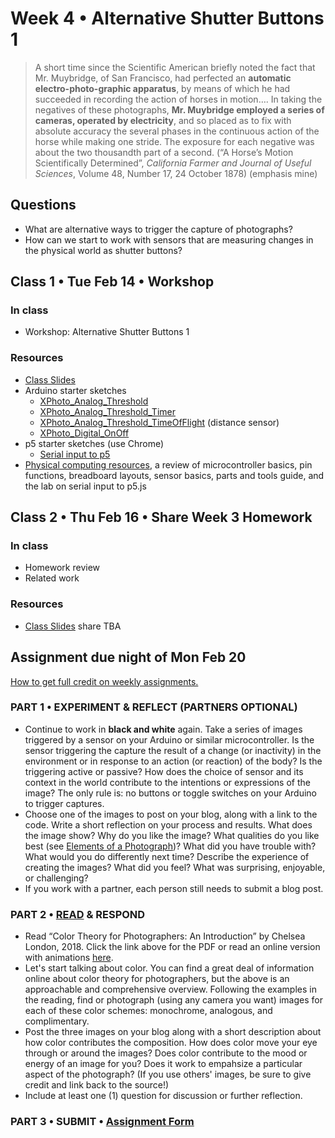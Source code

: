 # Week 4 • Alternative Shutter Buttons 1

>A short time since the Scientific American briefly noted the fact that Mr. Muybridge, of San Francisco, had perfected an **automatic electro-photo-graphic apparatus**, by means of which he had succeeded in recording the action of horses in motion…. In taking the negatives of these photographs, **Mr. Muybridge employed a series of cameras, operated by electricity**, and so placed as to fix with absolute accuracy the several phases in the continuous action of the horse while making one stride. The exposure for each negative was about the two thousandth part of a second. (“A Horse’s Motion Scientifically Determined”, *California Farmer and Journal of Useful Sciences*, Volume 48, Number 17, 24 October 1878) (emphasis mine)

## Questions

- What are alternative ways to trigger the capture of photographs?
- How can we start to work with sensors that are measuring changes in the physical world as shutter buttons?

## Class 1 • Tue Feb 14 • Workshop

### In class

- Workshop: Alternative Shutter Buttons 1

### Resources

- [Class Slides](https://drive.google.com/drive/u/1/folders/1bp6ZJ3krohBmhxB699nj1edjueV8w-EO)
- Arduino starter sketches
    - [XPhoto_Analog_Threshold](https://github.com/ellennickles/xphoto-s23/blob/main/week4/XPhoto_Analog_Threshold.ino)
    - [XPhoto_Analog_Threshold_Timer](https://github.com/ellennickles/xphoto-s23/blob/main/week4/XPhoto_Analog_Threshold_Timer.ino)
    - [XPhoto_Analog_Threshold_TimeOfFlight](https://github.com/ellennickles/xphoto-s23/blob/main/week4/XPhoto_Analog_Threshold_TimeOfFlight.ino) (distance sensor)
     - [XPhoto_Digital_OnOff](https://github.com/ellennickles/xphoto-s23/blob/main/week4/XPhoto_Digital_OnOff.ino)
- p5 starter sketches (use Chrome)
    - [Serial input to p5](https://editor.p5js.org/enickles/sketches/njKjGNrbr)
- [Physical computing resources](https://github.com/ellennickles/xphoto-s23/blob/main/resources/physical-computing.md), a review of microcontroller basics, pin functions, breadboard layouts, sensor basics, parts and tools guide, and the lab on serial input to p5.js

## Class 2 • Thu Feb 16 • Share Week 3 Homework

### In class

- Homework review
- Related work

### Resources

- [Class
  Slides](https://drive.google.com/drive/u/1/folders/1bp6ZJ3krohBmhxB699nj1edjueV8w-EO)
  share TBA

## Assignment due night of Mon Feb 20

[How to get full credit on weekly assignments.](https://github.com/ellennickles/xphoto-s23#grading)

### PART 1 • EXPERIMENT & REFLECT (PARTNERS OPTIONAL)

- Continue to work in **black and white** again. Take a series of images triggered by a sensor on your Arduino or similar microcontroller. Is the sensor triggering the capture the result of a change (or inactivity) in the environment or in response to an action (or reaction) of the body? Is the triggering active or passive? How does the choice of sensor and its context in the world contribute to the intentions or expressions of the image? The only rule is: no buttons or toggle switches on your Arduino to trigger captures.
- Choose one of the images to post on your blog, along with a link to the code. Write a short reflection on your process and results. What does the image show? Why do you like the image? What qualities do you like best (see [Elements of a Photograph](https://github.com/ellennickles/xphoto-s23/tree/main/resources))? What did you have trouble with? What would you do differently next time? Describe the experience of creating the images? What did you feel? What was surprising, enjoyable, or challenging?
- If you work with a partner, each person still needs to submit a blog post.

### PART 2 • [READ](https://drive.google.com/drive/u/1/folders/1bp6ZJ3krohBmhxB699nj1edjueV8w-EO) & RESPOND

- Read “Color Theory for Photographers: An Introduction” by Chelsea London, 2018. Click the link above for the PDF or read an online version with animations [here](https://medium.com/@pixelmagazine/color-theory-for-photographers-an-introduction-ae23296fda6d).
- Let's start talking about color. You can find a great deal of information online about color theory for photographers, but the above is an approachable and comprehensive overview. Following the examples in the reading, find or photograph (using any camera you want) images for each of these color schemes: monochrome, analogous, and complimentary. 
- Post the three images on your blog along with a short description about how color contributes the composition. How does color move your eye through or around the images? Does color contribute to the mood or energy of an image for you? Does it work to empahsize a particular aspect of the photograph? (If you use others' images, be sure to give credit and link back to the source!)
- Include at least one (1) question for discussion or further reflection. 

### PART 3 • SUBMIT • [Assignment Form](https://forms.gle/bT1L7qHnrvmQ23sN9)
